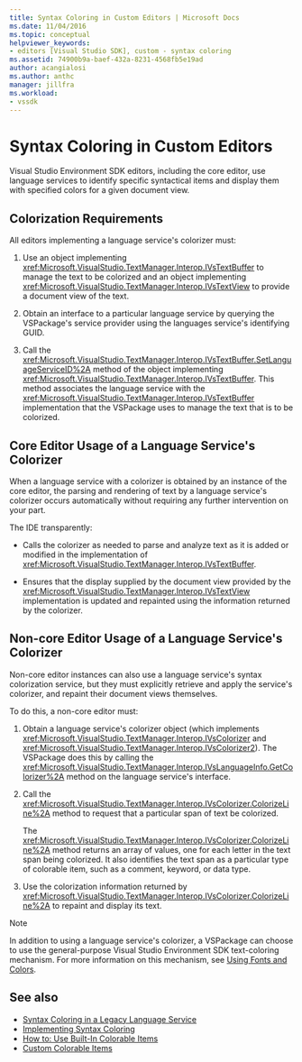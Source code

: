 ```yaml
---
title: Syntax Coloring in Custom Editors | Microsoft Docs
ms.date: 11/04/2016
ms.topic: conceptual
helpviewer_keywords:
- editors [Visual Studio SDK], custom - syntax coloring
ms.assetid: 74900b9a-baef-432a-8231-4568fb5e19ad
author: acangialosi
ms.author: anthc
manager: jillfra
ms.workload:
- vssdk
---
```

# Syntax Coloring in Custom Editors
Visual Studio Environment SDK editors, including the core editor, use language services to identify specific syntactical items and display them with specified colors for a given document view.

## Colorization Requirements
 All editors implementing a language service's colorizer must:

1. Use an object implementing <xref:Microsoft.VisualStudio.TextManager.Interop.IVsTextBuffer> to manage the text to be colorized and an object implementing <xref:Microsoft.VisualStudio.TextManager.Interop.IVsTextView> to provide a document view of the text.

2. Obtain an interface to a particular language service by querying the VSPackage's service provider using the languages service's identifying GUID.

3. Call the <xref:Microsoft.VisualStudio.TextManager.Interop.IVsTextBuffer.SetLanguageServiceID%2A> method of the object implementing <xref:Microsoft.VisualStudio.TextManager.Interop.IVsTextBuffer>. This method associates the language service with the <xref:Microsoft.VisualStudio.TextManager.Interop.IVsTextBuffer> implementation that the VSPackage uses to manage the text that is to be colorized.

## Core Editor Usage of a Language Service's Colorizer
 When a language service with a colorizer is obtained by an instance of the core editor, the parsing and rendering of text by a language service's colorizer occurs automatically without requiring any further intervention on your part.

 The IDE transparently:

- Calls the colorizer as needed to parse and analyze text as it is added or modified in the implementation of <xref:Microsoft.VisualStudio.TextManager.Interop.IVsTextBuffer>.

- Ensures that the display supplied by the document view provided by the <xref:Microsoft.VisualStudio.TextManager.Interop.IVsTextView> implementation is updated and repainted using the information returned by the colorizer.

## Non-core Editor Usage of a Language Service's Colorizer
 Non-core editor instances can also use a language service's syntax colorization service, but they must explicitly retrieve and apply the service's colorizer, and repaint their document views themselves.

 To do this, a non-core editor must:

1. Obtain a language service's colorizer object (which implements <xref:Microsoft.VisualStudio.TextManager.Interop.IVsColorizer> and <xref:Microsoft.VisualStudio.TextManager.Interop.IVsColorizer2>). The VSPackage does this by calling the <xref:Microsoft.VisualStudio.TextManager.Interop.IVsLanguageInfo.GetColorizer%2A> method on the language service's interface.

2. Call the <xref:Microsoft.VisualStudio.TextManager.Interop.IVsColorizer.ColorizeLine%2A> method to request that a particular span of text be colorized.

     The <xref:Microsoft.VisualStudio.TextManager.Interop.IVsColorizer.ColorizeLine%2A> method returns an array of values, one for each letter in the text span being colorized. It also identifies the text span as a particular type of colorable item, such as a comment, keyword, or data type.

3. Use the colorization information returned by <xref:Microsoft.VisualStudio.TextManager.Interop.IVsColorizer.ColorizeLine%2A> to repaint and display its text.

> [!NOTE]
> In addition to using a language service's colorizer, a VSPackage can choose to use the general-purpose Visual Studio Environment SDK text-coloring mechanism. For more information on this mechanism, see [Using Fonts and Colors](/previous-versions/visualstudio/visual-studio-2015/extensibility/using-fonts-and-colors?preserve-view=true&view=vs-2015).

## See also

- [Syntax Coloring in a Legacy Language Service](../extensibility/internals/syntax-coloring-in-a-legacy-language-service.md)
- [Implementing Syntax Coloring](../extensibility/internals/implementing-syntax-coloring.md)
- [How to: Use Built-In Colorable Items](../extensibility/internals/how-to-use-built-in-colorable-items.md)
- [Custom Colorable Items](../extensibility/internals/custom-colorable-items.md)